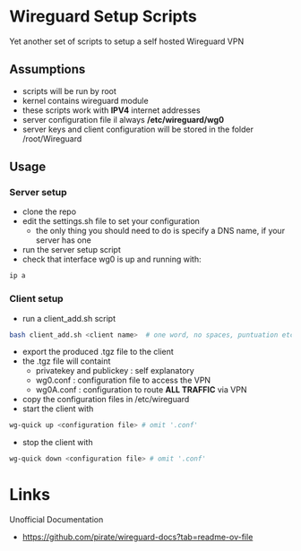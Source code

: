 # Wireguard Setup Scripts

Yet another set of scripts to setup a self hosted Wireguard VPN

## Assumptions
- scripts will be run by root
- kernel contains wireguard module
- these scripts work with **IPV4** internet addresses
- server configuration file il always **/etc/wireguard/wg0**
- server keys and client configuration will be stored in the folder /root/Wireguard


## Usage

### Server setup
- clone the repo
- edit the settings.sh file to set your configuration
  - the only thing you should need to do is specify a DNS name, if your server has one
- run the server setup script
- check that interface wg0 is up and running with:

```bash
ip a
```

### Client setup

- run a client_add.sh script 
```bash
bash client_add.sh <client name>  # one word, no spaces, puntuation etc
```
- export the produced .tgz file to the client
- the .tgz file will containt
  - privatekey and publickey : self explanatory
  - wg0.conf : configuration file to access the VPN
  - wg0A.conf : configuration to route **ALL TRAFFIC** via VPN
- copy the configuration files in /etc/wireguard
- start the client with
```bash 
wg-quick up <configuration file> # omit '.conf'
```
- stop the client with
```bash
wg-quick down <configuration file> # omit '.conf'
```


# Links

Unofficial Documentation 
  - https://github.com/pirate/wireguard-docs?tab=readme-ov-file